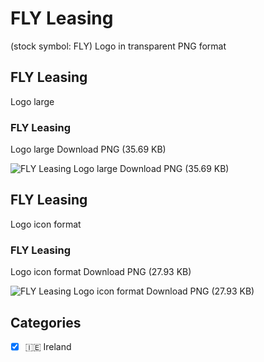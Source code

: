 # FLY Leasing
 (stock symbol: FLY) Logo in transparent PNG format

## FLY Leasing
 Logo large

### FLY Leasing
 Logo large Download PNG (35.69 KB)

![FLY Leasing
 Logo large Download PNG (35.69 KB)](/img/orig/FLY_BIG-d2d0d35b.png)

## FLY Leasing
 Logo icon format

### FLY Leasing
 Logo icon format Download PNG (27.93 KB)

![FLY Leasing
 Logo icon format Download PNG (27.93 KB)](/img/orig/FLY-334a9356.png)



## Categories
- [x] 🇮🇪 Ireland
